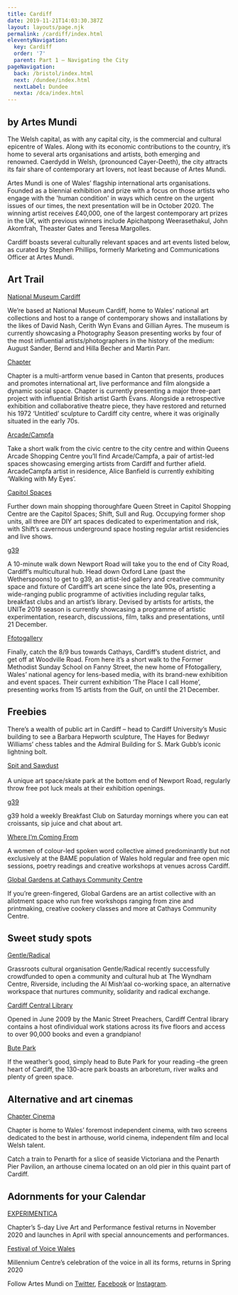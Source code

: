 ```yaml
---
title: Cardiff
date: 2019-11-21T14:03:30.387Z
layout: layouts/page.njk
permalink: /cardiff/index.html
eleventyNavigation:
  key: Cardiff
  order: '7'
  parent: Part 1 – Navigating the City
pageNavigation:
  back: /bristol/index.html
  next: /dundee/index.html
  nextLabel: Dundee
  nexta: /dca/index.html
---
```

## by Artes Mundi

The Welsh capital, as with any capital city, is the commercial and cultural epicentre of Wales. Along with its economic contributions to the country, it’s home to several arts organisations and artists, both emerging and renowned. Caerdydd in Welsh, (pronounced Cayer-Deeth), the city attracts its fair share of contemporary art lovers, not least because of Artes Mundi.

Artes Mundi is one of Wales’ flagship international arts organisations. Founded as a biennial exhibition and prize with a focus on those artists who engage with the &#39;human condition&#39; in ways which centre on the urgent issues of our times, the next presentation will be in October 2020. The winning artist receives £40,000, one of the largest contemporary art prizes in the UK, with previous winners include Apichatpong Weerasethakul, John Akomfrah, Theaster Gates and Teresa Margolles.

Cardiff boasts several culturally relevant spaces and art events listed below, as curated by Stephen Phillips, formerly Marketing and Communications Officer at Artes Mundi.

## Art Trail

[National Museum Cardiff](https://www.artrabbit.com/organisations/national-museum-cardiff)

We’re based at National Museum Cardiff, home to Wales’ national art collections and host to a range of contemporary shows and installations by the likes of David Nash, Cerith Wyn Evans and Gillian Ayres. The museum is currently showcasing a Photography Season presenting works by four of the most influential artists/photographers in the history of the medium: August Sander, Bernd and Hilla Becher and Martin Parr. 

[Chapter](https://www.artrabbit.com/organisations/chapter)

Chapter is a multi-artform venue based in Canton that presents, produces and promotes international art, live performance and film alongside a dynamic social space. Chapter is currently presenting a major three-part project with influential British artist Garth Evans. Alongside a retrospective exhibition and collaborative theatre piece, they have restored and returned his 1972 ‘Untitled’ sculpture to Cardiff city centre, where it was originally situated in the early 70s. 

[Arcade/Campfa](https://www.artrabbit.com/organisations/arcadecampfa)

Take a short walk from the civic centre to the city centre and within Queens Arcade Shopping Centre you’ll find Arcade/Campfa, a pair of artist-led spaces showcasing emerging artists from Cardiff and further afield. ArcadeCampfa artist in residence, Alice Banfield is currently exhibiting ‘Walking with My Eyes’. 

[Capitol Spaces](https://www.artrabbit.com/organisations/capitol-spaces)

Further down main shopping thoroughfare Queen Street in Capitol Shopping Centre are the Capitol Spaces; Shift, Sull and Rug. Occupying former shop units, all three are DIY art spaces dedicated to experimentation and risk, with Shift’s cavernous underground space hosting regular artist residencies and live shows.

[g39](https://www.artrabbit.com/organisations/g39)

A 10-minute walk down Newport Road will take you to the end of City Road, Cardiff’s multicultural hub. Head down Oxford Lane (past the Wetherspoons) to get to g39, an artist-led gallery and creative community space and fixture of Cardiff’s art scene since the late 90s, presenting a wide-ranging public programme of activities including regular talks, breakfast clubs and an artist’s library. Devised by artists for artists, the UNITe 2019 season is currently showcasing a programme of artistic experimentation, research, discussions, film, talks and presentations, until 21 December.

[Ffotogallery](https://www.artrabbit.com/organisations/ffotogallery)

Finally, catch the 8/9 bus towards Cathays, Cardiff’s student district, and get off at Woodville Road. From here it’s a short walk to the Former Methodist Sunday School on Fanny Street, the new home of Ffotogallery, Wales’ national agency for lens-based media, with its brand-new exhibition and event spaces. Their current exhibition ‘The Place I call Home’, presenting works from 15 artists from the Gulf, on until the 21 December.  

## Freebies

There’s a wealth of public art in Cardiff – head to Cardiff University’s Music building to see a Barbara Hepworth sculpture, The Hayes for Bedwyr Williams’ chess tables and the Admiral Building for S. Mark Gubb’s iconic lightning bolt.

[Spit and Sawdust](https://www.facebook.com/spitandsawdust)\
\
A unique art space/skate park at the bottom end of Newport Road, regularly throw free pot luck meals at their exhibition openings.

[g39](https://www.artrabbit.com/organisations/g39)

g39 hold a weekly Breakfast Club on Saturday mornings where you can eat croissants, sip juice and chat about art.

[Where I’m Coming From](https://www.facebook.com/whereimcomingfrom/)

A women of colour-led spoken word collective aimed predominantly but not exclusively at the BAME population of Wales hold regular and free open mic sessions, poetry readings and creative workshops at venues across Cardiff. 

[Global Gardens at Cathays Community Centre](https://www.globalgardensproject.co.uk/)

If you’re green-fingered, Global Gardens are an artist collective with an allotment space who run free workshops ranging from zine and printmaking, creative cookery classes and more at Cathays Community Centre.

## Sweet study spots

[Gentle/Radical](https://www.artrabbit.com/organisations/gentleradical)

Grassroots cultural organisation Gentle/Radical recently successfully crowdfunded to open a community and cultural hub at The Wyndham Centre, Riverside, including the Al Mish’aal co-working space, an alternative workspace that nurtures community, solidarity and radical exchange. 

[Cardiff Central Library](https://www.visitcardiff.com/entertainment/cardiff-central-library/)

Opened in June 2009 by the Manic Street Preachers, Cardiff Central library contains a host ofindividual work stations across its five floors and access to over 90,000 books and even a grandpiano!

[Bute Park](http://bute-park.com/)

If the weather’s good, simply head to Bute Park for your reading –the green heart of Cardiff, the 130-acre park boasts an arboretum, river walks and plenty of green space.

## Alternative and art cinemas

[Chapter Cinema](https://www.artrabbit.com/organisations/chapter)

Chapter is home to Wales’ foremost independent cinema, with two screens dedicated to the best in arthouse, world cinema, independent film and local Welsh talent. 

Catch a train to Penarth for a slice of seaside Victoriana and the Penarth Pier Pavilion, an arthouse cinema located on an old pier in this quaint part of Cardiff.

## Adornments for your Calendar

[EXPERIMENTICA](https://www.facebook.com/experimenticafestival/)

Chapter’s 5-day Live Art and Performance festival returns in November 2020 and launches in April with special announcements and performances. 

[Festival of Voice Wales ](https://www.artrabbit.com/organisations/festival-of-voice)

Millennium Centre’s celebration of the voice in all its forms, returns in Spring 2020

Follow Artes Mundi on [Twitter](http://twitter.com/@ArtesMundi), [Facebook](https://www.facebook.com/artesmundi/) or [Instagram](http://instagram.com/@ArtesMundi).
